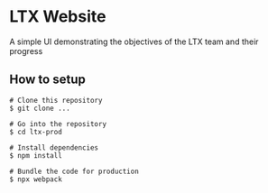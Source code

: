 # LTX Website

A simple UI demonstrating the objectives of the LTX team and their progress

## How to setup

```
# Clone this repository
$ git clone ...

# Go into the repository
$ cd ltx-prod

# Install dependencies
$ npm install

# Bundle the code for production
$ npx webpack
```
